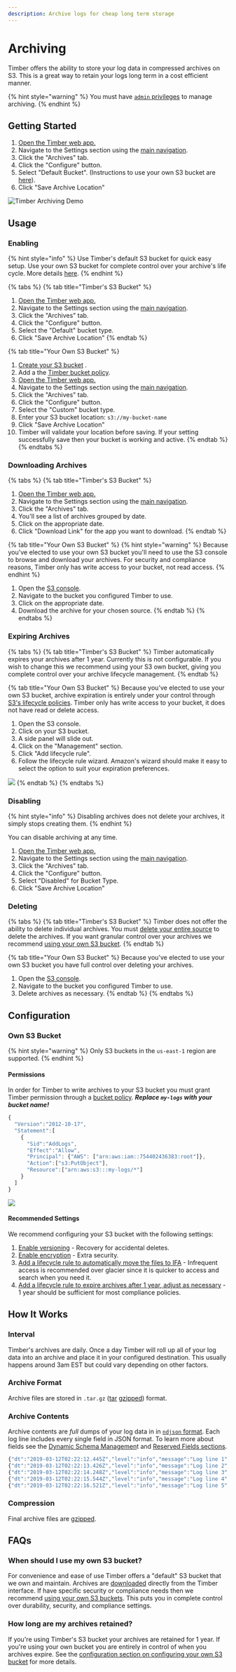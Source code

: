 ```yaml
---
description: Archive logs for cheap long term storage
---
```


# Archiving

Timber offers the ability to store your log data in compressed archives on S3. This is a great way to retain your logs long term in a cost efficient manner.

{% hint style="warning" %}
You must have [`admin` privileges](account-management/role-based-access-control.md#permissions) to manage archiving.
{% endhint %}

## Getting Started

1. [Open the Timber web app.](https://app.timber.io)
2. Navigate to the Settings section using the [main navigation](../clients/web-app/#2-main-navigation).
3. Click the "Archives" tab.
4. Click the "Configure" button.
5. Select "Default Bucket". \(Instructions to use your own S3 bucket are [here](archiving.md#enabling)\).
6. Click "Save Archive Location"

![Timber Archiving Demo](../.gitbook/assets/archiving.gif)

## Usage

### Enabling

{% hint style="info" %}
Use Timber's default S3 bucket for quick easy setup. Use your own S3 bucket for complete control over your archive's life cycle. More details [here](archiving.md#when-should-i-use-my-own-s3-bucket).
{% endhint %}

{% tabs %}
{% tab title="Timber\'s S3 Bucket" %}
1. [Open the Timber web app.](https://app.timber.io)
2. Navigate to the Settings section using the [main navigation](../clients/web-app/#2-main-navigation).
3. Click the "Archives" tab.
4. Click the "Configure" button.
5. Select the "Default" bucket type.
6. Click "Save Archive Location"
{% endtab %}

{% tab title="Your Own S3 Bucket" %}
1. [Create your S3 bucket](https://docs.aws.amazon.com/AmazonS3/latest/gsg/CreatingABucket.html) .
2. Add a the [Timber bucket policy](archiving.md#permissions).
3. [Open the Timber web app.](https://app.timber.io)
4. Navigate to the Settings section using the [main navigation](../clients/web-app/#2-main-navigation).
5. Click the "Archives" tab.
6. Click the "Configure" button.
7. Select the "Custom" bucket type.
8. Enter your S3 bucket location: `s3://my-bucket-name`
9. Click "Save Archive Location"
10. Timber will validate your location before saving. If your setting successfully save then your bucket is working and active.
{% endtab %}
{% endtabs %}

### Downloading Archives

{% tabs %}
{% tab title="Timber\'s S3 Bucket" %}
1. [Open the Timber web app.](https://app.timber.io)
2. Navigate to the Settings section using the [main navigation](../clients/web-app/#2-main-navigation).
3. Click the "Archives" tab.
4. You'll see a list of archives grouped by date.
5. Click on the appropriate date.
6. Click "Download Link" for the app you want to download.
{% endtab %}

{% tab title="Your Own S3 Bucket" %}
{% hint style="warning" %}
Because you've elected to use your own S3 bucket you'll need to use the S3 console to browse and download your archives. For security and compliance reasons, Timber only has write access to your bucket, not read access.
{% endhint %}

1. Open the [S3 console](https://s3.console.aws.amazon.com/s3/home?region=us-east-1).
2. Navigate to the bucket you configured Timber to use.
3. Click on the appropriate date.
4. Download the archive for your chosen source.
{% endtab %}
{% endtabs %}

### Expiring Archives

{% tabs %}
{% tab title="Timber\'s S3 Bucket" %}
Timber automatically expires your archives after 1 year. Currently this is not configurable. If you wish to change this we recommend using your S3 own bucket, giving you complete control over your archive lifecycle management.
{% endtab %}

{% tab title="Your Own S3 Bucket" %}
Because you've elected to use your own S3 bucket, archive expiration is entirely under your control through [S3's lifecycle policies](https://docs.aws.amazon.com/AmazonS3/latest/dev/object-lifecycle-mgmt.html). Timber only has write access to your bucket, it does not have read or delete access. 

1. Open the S3 console.
2. Click on your S3 bucket.
3. A side panel will slide out.
4. Click on the "Management" section.
5. Click "Add lifecycle rule".
6. Follow the lifecycle rule wizard. Amazon's wizard should make it easy to select the option to suit your expiration preferences.

![](../.gitbook/assets/s3-expiration.gif)
{% endtab %}
{% endtabs %}

### Disabling

{% hint style="info" %}
Disabling archives does not delete your archives, it simply stops creating them.
{% endhint %}

You can disable archiving at any time.

1. [Open the Timber web app.](https://app.timber.io)
2. Navigate to the Settings section using the [main navigation](../clients/web-app/#2-main-navigation).
3. Click the "Archives" tab.
4. Click the "Configure" button.
5. Select "Disabled" for Bucket Type.
6. Click "Save Archive Location"

### Deleting

{% tabs %}
{% tab title="Timber\'s S3 Bucket" %}
Timber does not offer the ability to delete individual archives. You must [delete your entire source](source-management.md#deleting) to delete the archives. If you want granular control over your archives we recommend [using your own S3 bucket](archiving.md#enabling).
{% endtab %}

{% tab title="Your Own S3 Bucket" %}
Because you've elected to use your own S3 bucket you have full control over deleting your archives.

1. Open the [S3 console](https://s3.console.aws.amazon.com/s3/home?region=us-east-1).
2. Navigate to the bucket you configured Timber to use.
3. Delete archives as necessary.
{% endtab %}
{% endtabs %}

## Configuration

### Own S3 Bucket

{% hint style="warning" %}
Only S3 buckets in the `us-east-1` region are supported.
{% endhint %}

#### Permissions

In order for Timber to write archives to your S3 bucket you must grant Timber permission through a [bucket policy](https://docs.aws.amazon.com/AmazonS3/latest/dev/using-iam-policies.html). _**Replace `my-logs` with your bucket name!**_

```javascript
{
  "Version":"2012-10-17",
  "Statement":[
    {
      "Sid":"AddLogs",
      "Effect":"Allow",
      "Principal": {"AWS": ["arn:aws:iam::754402436383:root"]},
      "Action":["s3:PutObject"],
      "Resource":["arn:aws:s3:::my-logs/*"]
    }
  ]
}
```

![](../.gitbook/assets/archiving-s3-bucket.gif)

#### Recommended Settings

We recommend configuring your S3 bucket with the following settings:

1. [Enable versioning](https://docs.aws.amazon.com/AmazonS3/latest/dev/Versioning.html) - Recovery for accidental deletes.
2. [Enable encryption](https://docs.aws.amazon.com/AmazonS3/latest/dev/UsingEncryption.html) - Extra security.
3. [Add a lifecycle rule to automatically move the files to IFA](https://docs.aws.amazon.com/AmazonS3/latest/dev/object-lifecycle-mgmt.html) - Infrequent access is recommended over glacier since it is quicker to access and search when you need it.
4. [Add a lifecycle rule to expire archives after 1 year, adjust as necessary](https://docs.aws.amazon.com/AmazonS3/latest/dev/object-lifecycle-mgmt.html) - 1 year should be sufficient for most compliance policies.

## How It Works

### Interval

Timber's archives are daily. Once a day Timber will roll up all of your log data into an archive and place it in your configured destination. This usually happens around 3am EST but could vary depending on other factors.

### Archive Format

Archive files are stored in `.tar.gz` \([tar](https://en.wikipedia.org/wiki/Tar_%28computing%29) [gzipped](https://en.wikipedia.org/wiki/Gzip)\) format.

### Archive Contents

Archive contents are _full_ dumps of your log data in in [`ndjson` format](http://ndjson.org/). Each log line includes every single field in JSON format. To learn more about fields see the [Dynamic Schema Managemen](../under-the-hood/schema-maintenance.md)t and [Reserved Fields sections](../under-the-hood/log-processing.md#reserved-fields).

```javascript
{"dt":"2019-03-12T02:22:12.445Z","level":"info","message":"Log line 1","context":{"system":{"host":"my.host.com"}}}
{"dt":"2019-03-12T02:22:13.426Z","level":"info","message":"Log line 2","context":{"system":{"host":"my.host.com"}}}
{"dt":"2019-03-12T02:22:14.248Z","level":"info","message":"Log line 3","context":{"system":{"host":"my.host.com"}}}
{"dt":"2019-03-12T02:22:15.544Z","level":"info","message":"Log line 4","context":{"system":{"host":"my.host.com"}}}
{"dt":"2019-03-12T02:22:16.521Z","level":"info","message":"Log line 5","context":{"system":{"host":"my.host.com"}}}
```

### Compression

Final archive files are [gzipped](https://en.wikipedia.org/wiki/Gzip).



## FAQs

### When should I use my own S3 bucket?

For convenience and ease of use Timber offers a "default" S3 bucket that we own and maintain. Archives are [downloaded](archiving.md#downloading-archives) directly from the Timber interface. If have specific security or compliance needs then we recommend [using your own S3 buckets](archiving.md#enabling). This puts you in complete control over durability, security, and compliance settings.

### How long are my archives retained?

If you're using Timber's S3 bucket your archives are retained for 1 year. If you're using your own bucket you are entirely in control of when you archives expire. See the [configuration section on configuring your own S3 bucket](archiving.md#own-s3-bucket) for more details.

